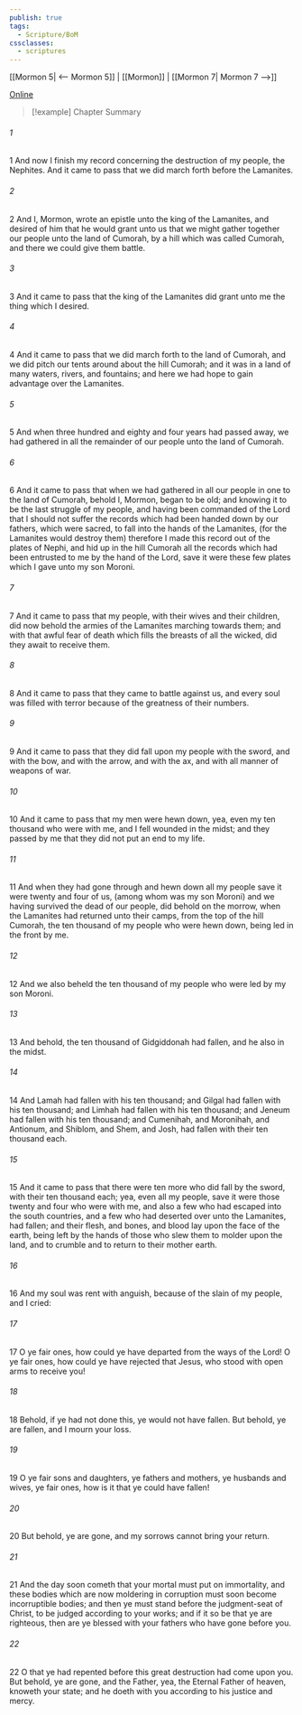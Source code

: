 ```yaml
---
publish: true
tags:
  - Scripture/BoM
cssclasses:
  - scriptures
---
```

[[Mormon 5| <-- Mormon 5]] | [[Mormon]] | [[Mormon 7| Mormon 7 -->]]

[Online](https://churchofjesuschrist.org/study/scriptures/bofm/morm/6?lang=eng)

>[!example] Chapter Summary
>
###### 1
1 And now I finish my record concerning the destruction of my people, the Nephites. And it came to pass that we did march forth before the Lamanites.
###### 2
2 And I, Mormon, wrote an epistle unto the king of the Lamanites, and desired of him that he would grant unto us that we might gather together our people unto the land of Cumorah, by a hill which was called Cumorah, and there we could give them battle.
###### 3
3 And it came to pass that the king of the Lamanites did grant unto me the thing which I desired.
###### 4
4 And it came to pass that we did march forth to the land of Cumorah, and we did pitch our tents around about the hill Cumorah; and it was in a land of many waters, rivers, and fountains; and here we had hope to gain advantage over the Lamanites.
###### 5
5 And when three hundred and eighty and four years had passed away, we had gathered in all the remainder of our people unto the land of Cumorah.
###### 6
6 And it came to pass that when we had gathered in all our people in one to the land of Cumorah, behold I, Mormon, began to be old; and knowing it to be the last struggle of my people, and having been commanded of the Lord that I should not suffer the records which had been handed down by our fathers, which were sacred, to fall into the hands of the Lamanites, (for the Lamanites would destroy them) therefore I made this record out of the plates of Nephi, and hid up in the hill Cumorah all the records which had been entrusted to me by the hand of the Lord, save it were these few plates which I gave unto my son Moroni.
###### 7
7 And it came to pass that my people, with their wives and their children, did now behold the armies of the Lamanites marching towards them; and with that awful fear of death which fills the breasts of all the wicked, did they await to receive them.
###### 8
8 And it came to pass that they came to battle against us, and every soul was filled with terror because of the greatness of their numbers.
###### 9
9 And it came to pass that they did fall upon my people with the sword, and with the bow, and with the arrow, and with the ax, and with all manner of weapons of war.
###### 10
10 And it came to pass that my men were hewn down, yea, even my ten thousand who were with me, and I fell wounded in the midst; and they passed by me that they did not put an end to my life.
###### 11
11 And when they had gone through and hewn down all my people save it were twenty and four of us, (among whom was my son Moroni) and we having survived the dead of our people, did behold on the morrow, when the Lamanites had returned unto their camps, from the top of the hill Cumorah, the ten thousand of my people who were hewn down, being led in the front by me.
###### 12
12 And we also beheld the ten thousand of my people who were led by my son Moroni.
###### 13
13 And behold, the ten thousand of Gidgiddonah had fallen, and he also in the midst.
###### 14
14 And Lamah had fallen with his ten thousand; and Gilgal had fallen with his ten thousand; and Limhah had fallen with his ten thousand; and Jeneum had fallen with his ten thousand; and Cumenihah, and Moronihah, and Antionum, and Shiblom, and Shem, and Josh, had fallen with their ten thousand each.
###### 15
15 And it came to pass that there were ten more who did fall by the sword, with their ten thousand each; yea, even all my people, save it were those twenty and four who were with me, and also a few who had escaped into the south countries, and a few who had deserted over unto the Lamanites, had fallen; and their flesh, and bones, and blood lay upon the face of the earth, being left by the hands of those who slew them to molder upon the land, and to crumble and to return to their mother earth.
###### 16
16 And my soul was rent with anguish, because of the slain of my people, and I cried:
###### 17
17 O ye fair ones, how could ye have departed from the ways of the Lord! O ye fair ones, how could ye have rejected that Jesus, who stood with open arms to receive you!
###### 18
18 Behold, if ye had not done this, ye would not have fallen. But behold, ye are fallen, and I mourn your loss.
###### 19
19 O ye fair sons and daughters, ye fathers and mothers, ye husbands and wives, ye fair ones, how is it that ye could have fallen!
###### 20
20 But behold, ye are gone, and my sorrows cannot bring your return.
###### 21
21 And the day soon cometh that your mortal must put on immortality, and these bodies which are now moldering in corruption must soon become incorruptible bodies; and then ye must stand before the judgment-seat of Christ, to be judged according to your works; and if it so be that ye are righteous, then are ye blessed with your fathers who have gone before you.
###### 22
22 O that ye had repented before this great destruction had come upon you. But behold, ye are gone, and the Father, yea, the Eternal Father of heaven, knoweth your state; and he doeth with you according to his justice and mercy.



